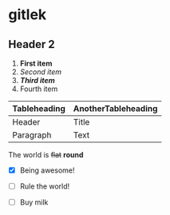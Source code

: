 # gitlek

## Header 2

1. **First item**
2. *Second item*
3. ***Third item***
4. Fourth item

| **Tableheading** | **AnotherTableheading** |
|------------------|-------------------------|
| Header           | Title                   |
| Paragraph        | Text                    |

The world is ~~flat~~ **round**

-[x] Being awesome!
-[ ] Rule the world!
-[ ] Buy milk

